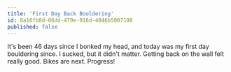 ```yaml
---
title: 'First Day Back Bouldering'
id: 8a16fb8d-06dd-479e-916d-4046b5007190
published: false
---
```

It's been 46 days since I bonked my head, and today was my first day bouldering since. I sucked, but it didn't matter. Getting back on the wall felt really good. Bikes are next. Progress!